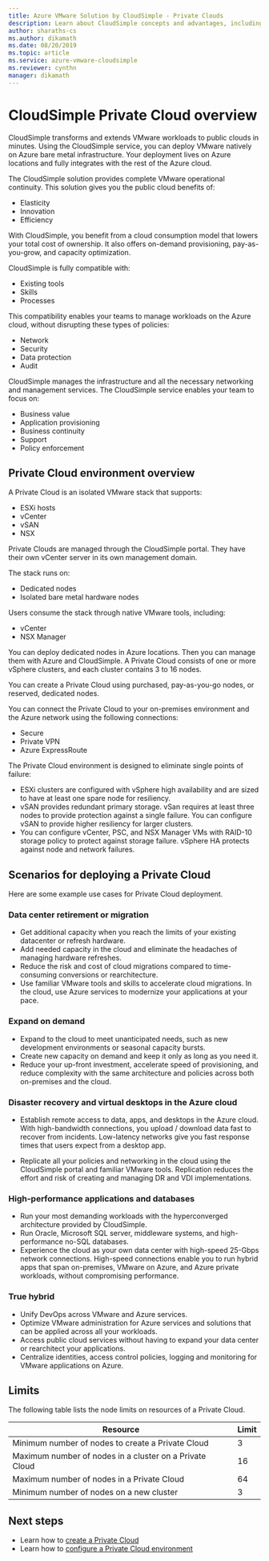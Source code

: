 ```yaml
---
title: Azure VMware Solution by CloudSimple - Private Clouds  
description: Learn about CloudSimple concepts and advantages, including complete VMware operational continuity, compatibility with existing tools, skills, and processes.
author: sharaths-cs
ms.author: dikamath 
ms.date: 08/20/2019 
ms.topic: article 
ms.service: azure-vmware-cloudsimple 
ms.reviewer: cynthn 
manager: dikamath 
---
```

# CloudSimple Private Cloud overview

CloudSimple transforms and extends VMware workloads to public clouds in minutes. Using the CloudSimple service, you can deploy VMware natively on Azure bare metal infrastructure. Your deployment lives on Azure locations and fully integrates with the rest of the Azure cloud.

The CloudSimple solution provides complete VMware operational continuity. This solution gives you the public cloud benefits of:

* Elasticity
* Innovation
* Efficiency

With CloudSimple, you benefit from a cloud consumption model that lowers your total cost of ownership. It also offers on-demand provisioning, pay-as-you-grow, and capacity optimization.

CloudSimple is fully compatible with:

* Existing tools
* Skills
* Processes

This compatibility enables your teams to manage workloads on the Azure cloud, without disrupting these types of policies:

* Network
* Security  
* Data protection  
* Audit

CloudSimple manages the infrastructure and all the necessary networking and management services. The CloudSimple service enables your team to focus on:

* Business value
* Application provisioning
* Business continuity
* Support
* Policy enforcement

## Private Cloud environment overview

A Private Cloud is an isolated VMware stack that supports:

* ESXi hosts
* vCenter
* vSAN
* NSX

Private Clouds are managed through the CloudSimple portal. They have their own vCenter server in its own management domain.

The stack runs on:

* Dedicated nodes
* Isolated bare metal hardware nodes

Users consume the stack through native VMware tools, including:

* vCenter
* NSX Manager

You can deploy dedicated nodes in Azure locations. Then you can manage them with Azure and CloudSimple. A Private Cloud consists of one or more vSphere clusters, and each cluster contains 3 to 16 nodes.

You can create a Private Cloud using purchased, pay-as-you-go nodes, or reserved, dedicated nodes.

You can connect the Private Cloud to your on-premises environment and the Azure network using the following connections:

* Secure
* Private VPN
* Azure ExpressRoute

The Private Cloud environment is designed to eliminate single points of failure:

* ESXi clusters are configured with vSphere high availability and are sized to have at least one spare node for resiliency.
* vSAN provides redundant primary storage. vSan requires at least three nodes to provide protection against a single failure. You can configure vSAN to provide higher resiliency for larger clusters.
* You can configure vCenter, PSC, and NSX Manager VMs with RAID-10 storage policy to protect against storage failure. vSphere HA protects against node and network failures.

## Scenarios for deploying a Private Cloud

Here are some example use cases for Private Cloud deployment.

### Data center retirement or migration

* Get additional capacity when you reach the limits of your existing datacenter or refresh hardware.
* Add needed capacity in the cloud and eliminate the headaches of managing hardware refreshes.
* Reduce the risk and cost of cloud migrations compared to time-consuming conversions or rearchitecture.
* Use familiar VMware tools and skills to accelerate cloud migrations. In the cloud, use Azure services to modernize your applications at your pace.

### Expand on demand

* Expand to the cloud to meet unanticipated needs, such as new development environments or seasonal capacity bursts.
* Create new capacity on demand and keep it only as long as you need it.
* Reduce your up-front investment, accelerate speed of provisioning, and reduce complexity with the same architecture and policies across both on-premises and the cloud.

### Disaster recovery and virtual desktops in the Azure cloud

* Establish remote access to data, apps, and desktops in the Azure cloud. With high-bandwidth connections, you upload / download data fast to recover from incidents. Low-latency networks give you fast response times that users expect from a desktop app.

* Replicate all your policies and networking in the cloud using the CloudSimple portal and familiar VMware tools. Replication reduces the effort and risk of creating and managing DR and VDI implementations.

### High-performance applications and databases

* Run your most demanding workloads with the hyperconverged architecture provided by CloudSimple.
* Run Oracle, Microsoft SQL server, middleware systems, and high-performance no-SQL databases.
* Experience the cloud as your own data center with high-speed 25-Gbps network connections. High-speed connections enable you to run hybrid apps that span on-premises, VMware on Azure, and Azure private workloads, without compromising performance.

### True hybrid

* Unify DevOps across VMware and Azure services.
* Optimize VMware administration for Azure services and solutions that can be applied across all your workloads.
* Access public cloud services without having to expand your data center or rearchitect your applications.
* Centralize identities, access control policies, logging and monitoring for VMware applications on Azure.

## Limits

The following table lists the node limits on resources of a Private Cloud.

| Resource | Limit |
|----------|-------|
| Minimum number of nodes to create a Private Cloud | 3 |
| Maximum number of nodes in a cluster on a Private Cloud | 16 |
| Maximum number of nodes in a Private Cloud | 64 |
| Minimum number of nodes on a new cluster | 3 |

## Next steps

* Learn how to [create a Private Cloud](create-private-cloud.md)
* Learn how to [configure a Private Cloud environment](quickstart-create-private-cloud.md)
